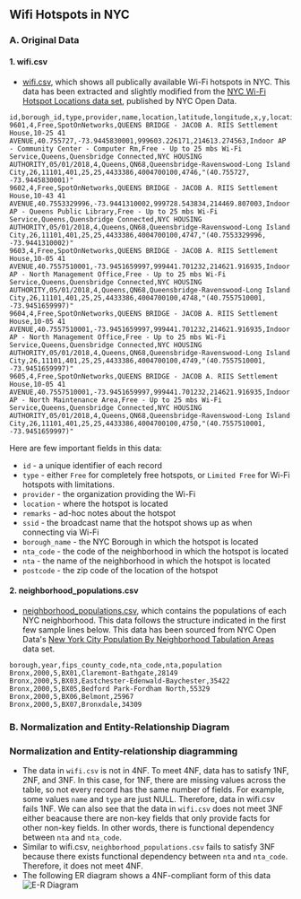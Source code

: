 ## Wifi Hotspots in NYC

### A. Original Data

#### 1. wifi.csv
- [wifi.csv](./data/wifi.csv), which shows all publically available Wi-Fi hotspots in NYC. This data has been extracted and slightly modified from the [NYC Wi-Fi Hotspot Locations data set](https://data.cityofnewyork.us/City-Government/NYC-Wi-Fi-Hotspot-Locations/yjub-udmw), published by NYC Open Data.

```csv
id,borough_id,type,provider,name,location,latitude,longitude,x,y,location_t,remarks,city,ssid,source_id,activated,borocode,borough_name,nta_code,nta,council_district,postcode,boro_cd,census_tract,bctcb2010,bin,bbl,doitt_id,lat_lng
9601,4,Free,SpotOnNetworks,QUEENS BRIDGE - JACOB A. RIIS Settlement House,10-25 41 AVENUE,40.755727,-73.9445830001,999603.226171,214613.274563,Indoor AP - Community Center - Computer Rm,Free - Up to 25 mbs Wi-Fi Service,Queens,Quensbridge Connected,NYC HOUSING AUTHORITY,05/01/2018,4,Queens,QN68,Queensbridge-Ravenswood-Long Island City,26,11101,401,25,25,4433386,4004700100,4746,"(40.755727, -73.9445830001)"
9602,4,Free,SpotOnNetworks,QUEENS BRIDGE - JACOB A. RIIS Settlement House,10-43 41 AVENUE,40.7553329996,-73.9441310002,999728.543834,214469.807003,Indoor AP - Queens Public Library,Free - Up to 25 mbs Wi-Fi Service,Queens,Quensbridge Connected,NYC HOUSING AUTHORITY,05/01/2018,4,Queens,QN68,Queensbridge-Ravenswood-Long Island City,26,11101,401,25,25,4433386,4004700100,4747,"(40.7553329996, -73.9441310002)"
9603,4,Free,SpotOnNetworks,QUEENS BRIDGE - JACOB A. RIIS Settlement House,10-05 41 AVENUE,40.7557510001,-73.9451659997,999441.701232,214621.916935,Indoor AP - North Management Office,Free - Up to 25 mbs Wi-Fi Service,Queens,Quensbridge Connected,NYC HOUSING AUTHORITY,05/01/2018,4,Queens,QN68,Queensbridge-Ravenswood-Long Island City,26,11101,401,25,25,4433386,4004700100,4748,"(40.7557510001, -73.9451659997)"
9604,4,Free,SpotOnNetworks,QUEENS BRIDGE - JACOB A. RIIS Settlement House,10-05 41 AVENUE,40.7557510001,-73.9451659997,999441.701232,214621.916935,Indoor AP - North Management Office,Free - Up to 25 mbs Wi-Fi Service,Queens,Quensbridge Connected,NYC HOUSING AUTHORITY,05/01/2018,4,Queens,QN68,Queensbridge-Ravenswood-Long Island City,26,11101,401,25,25,4433386,4004700100,4749,"(40.7557510001, -73.9451659997)"
9605,4,Free,SpotOnNetworks,QUEENS BRIDGE - JACOB A. RIIS Settlement House,10-05 41 AVENUE,40.7557510001,-73.9451659997,999441.701232,214621.916935,Indoor AP - North Maintenance Area,Free - Up to 25 mbs Wi-Fi Service,Queens,Quensbridge Connected,NYC HOUSING AUTHORITY,05/01/2018,4,Queens,QN68,Queensbridge-Ravenswood-Long Island City,26,11101,401,25,25,4433386,4004700100,4750,"(40.7557510001, -73.9451659997)"
```

Here are few important fields in this data:
- `id` - a unique identifier of each record
- `type` - either `Free` for completely free hotspots, or `Limited Free` for Wi-Fi hotspots with limitations.
- `provider` - the organization providing the Wi-Fi
- `location` - where the hotspot is located
- `remarks` - ad-hoc notes about the hotspot
- `ssid` - the broadcast name that the hotspot shows up as when connecting via Wi-Fi
- `borough_name` - the NYC Borough in which the hotspot is located
- `nta_code` - the code of the neighborhood in which the hotspot is located
- `nta` - the name of the neighborhood in which the hotspot is located
- `postcode` - the zip code of the location of the hotspot


#### 2. neighborhood_populations.csv
- [neighborhood_populations.csv](./data/neighborhood_populations.csv), which contains the populations of each NYC neighborhood. This data follows the structure indicated in the first few sample lines below. This data has been sourced from NYC Open Data's [New York City Population By Neighborhood Tabulation Areas](https://data.cityofnewyork.us/City-Government/New-York-City-Population-By-Neighborhood-Tabulatio/swpk-hqdp/data) data set.

```csv
borough,year,fips_county_code,nta_code,nta,population
Bronx,2000,5,BX01,Claremont-Bathgate,28149
Bronx,2000,5,BX03,Eastchester-Edenwald-Baychester,35422
Bronx,2000,5,BX05,Bedford Park-Fordham North,55329
Bronx,2000,5,BX06,Belmont,25967
Bronx,2000,5,BX07,Bronxdale,34309
```

### B. Normalization and Entity-Relationship Diagram
### Normalization and Entity-relationship diagramming
- The data in `wifi.csv` is not in 4NF. To meet 4NF, data has to satisfy 1NF, 2NF, and 3NF. In this case, for 1NF, there are missing values across the table, so not every record has the same number of fields. For example, some values `name` and `type` are just NULL. Therefore, data in wifi.csv fails 1NF. We can also see that the data in `wifi.csv` does not meet 3NF either beacause there are non-key fields that only provide facts for other non-key fields. In other words, there is functional dependency between `nta` and `nta_code`.
- Similar to wifi.csv, `neighborhood_populations.csv` fails to satisfy 3NF because there exists functional dependency between `nta` and `nta_code`. Therefore, it does not meet 4NF.
- The following ER diagram shows a 4NF-compliant form of this data
![E-R Diagram](./image/er-diagram.svg)


